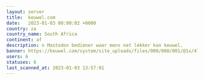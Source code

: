 ```yaml
---
layout: server
title:  keuwel.com
date:   2023-01-03 00:00:02 +0000
country: za
country_name: South Africa
continent: af
description: n Mastodon bediener waar mens net lekker kan keuwel.
banner: https://keuwel.com/system/site_uploads/files/000/000/001/@1x/47f5444fc0ffd2c6.png
users: 6
statuses: 6
last_scanned_at: 2023-01-03 13:57:01
---
```

